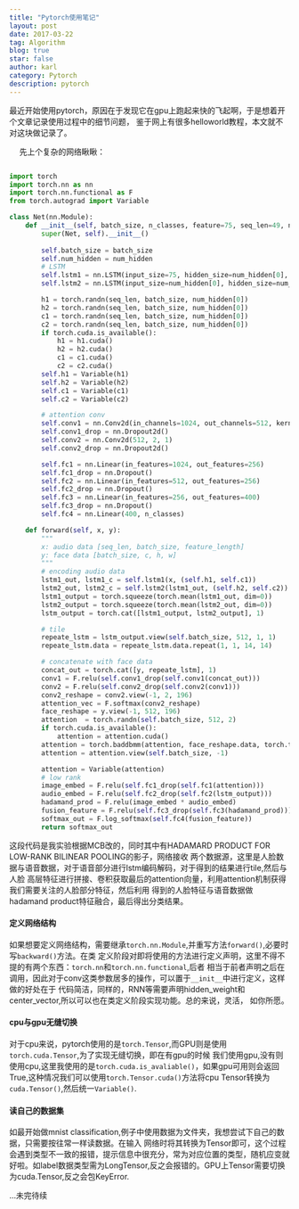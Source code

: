 ```yaml
---
title: "Pytorch使用笔记"
layout: post
date: 2017-03-22
tag: Algorithm
blog: true
star: false
author: karl
category: Pytorch
description: pytorch
---  
```


最近开始使用pytorch，原因在于发现它在gpu上跑起来快的飞起啊，于是想着开个文章记录使用过程中的细节问题，
鉴于网上有很多helloworld教程，本文就不对这块做记录了。　　

　
先上个复杂的网络瞅瞅：　　
```python

import torch
import torch.nn as nn
import torch.nn.functional as F
from torch.autograd import Variable

class Net(nn.Module):
    def __init__(self, batch_size, n_classes, feature=75, seq_len=49, num_hidden=[256, 256]):
        super(Net, self).__init__()
        
        self.batch_size = batch_size
        self.num_hidden = num_hidden
        # LSTM
        self.lstm1 = nn.LSTM(input_size=75, hidden_size=num_hidden[0], num_layers=seq_len)
        self.lstm2 = nn.LSTM(input_size=num_hidden[0], hidden_size=num_hidden[1], num_layers=seq_len)

        h1 = torch.randn(seq_len, batch_size, num_hidden[0])
        h2 = torch.randn(seq_len, batch_size, num_hidden[0])
        c1 = torch.randn(seq_len, batch_size, num_hidden[0])
        c2 = torch.randn(seq_len, batch_size, num_hidden[0])
        if torch.cuda.is_available():
            h1 = h1.cuda()
            h2 = h2.cuda()
            c1 = c1.cuda()
            c2 = c2.cuda()
        self.h1 = Variable(h1)
        self.h2 = Variable(h2)
        self.c1 = Variable(c1)
        self.c2 = Variable(c2)

        # attention conv
        self.conv1 = nn.Conv2d(in_channels=1024, out_channels=512, kernel_size=1)
        self.conv1_drop = nn.Dropout2d()
        self.conv2 = nn.Conv2d(512, 2, 1)
        self.conv2_drop = nn.Dropout2d()

        self.fc1 = nn.Linear(in_features=1024, out_features=256)
        self.fc1_drop = nn.Dropout()
        self.fc2 = nn.Linear(in_features=512, out_features=256)
        self.fc2_drop = nn.Dropout()
        self.fc3 = nn.Linear(in_features=256, out_features=400)
        self.fc3_drop = nn.Dropout()
        self.fc4 = nn.Linear(400, n_classes)

    def forward(self, x, y):
        """
        x: audio data [seq_len, batch_size, feature_length]
        y: face data [batch_size, c, h, w]
        """
        # encoding audio data
        lstm1_out, lstm1_c = self.lstm1(x, (self.h1, self.c1))
        lstm2_out, lstm2_c = self.lstm2(lstm1_out, (self.h2, self.c2))
        lstm1_output = torch.squeeze(torch.mean(lstm1_out, dim=0))
        lstm2_output = torch.squeeze(torch.mean(lstm2_out, dim=0))
        lstm_output = torch.cat([lstm1_output, lstm2_output], 1)

        # tile
        repeate_lstm = lstm_output.view(self.batch_size, 512, 1, 1)
        repeate_lstm.data = repeate_lstm.data.repeat(1, 1, 14, 14)

        # concatenate with face data
        concat_out = torch.cat([y, repeate_lstm], 1)
        conv1 = F.relu(self.conv1_drop(self.conv1(concat_out)))
        conv2 = F.relu(self.conv2_drop(self.conv2(conv1)))
        conv2_reshape = conv2.view(-1, 2, 196)
        attention_vec = F.softmax(conv2_reshape)
        face_reshape = y.view(-1, 512, 196)
        attention  = torch.randn(self.batch_size, 512, 2)
        if torch.cuda.is_available():
            attention = attention.cuda()
        attention = torch.baddbmm(attention, face_reshape.data, torch.transpose(attention_vec, 2, 1).data)
        attention = attention.view(self.batch_size, -1)

        attention = Variable(attention)
        # low rank
        image_embed = F.relu(self.fc1_drop(self.fc1(attention)))
        audio_embed = F.relu(self.fc2_drop(self.fc2(lstm_output)))
        hadamand_prod = F.relu(image_embed * audio_embed)
        fusion_feature = F.relu(self.fc3_drop(self.fc3(hadamand_prod)))
        softmax_out = F.log_softmax(self.fc4(fusion_feature))
        return softmax_out
```

这段代码是我实验根据MCB改的，同时其中有HADAMARD PRODUCT FOR LOW-RANK BILINEAR POOLING的影子，网络接收
两个数据源，这里是人脸数据与语音数据，对于语音部分进行lstm编码解码，对于得到的结果进行tile,然后与人脸
高层特征进行拼接、卷积获取最后的attention向量，利用attention机制获得我们需要关注的人脸部分特征，然后利用
得到的人脸特征与语音数据做hadamand product特征融合，最后得出分类结果。　
　

#### 定义网络结构　　

如果想要定义网络结构，需要继承`torch.nn.Module`,并重写方法`forward()`,必要时写`backward()`方法。在类
定义阶段对即将使用的方法进行定义声明，这里不得不提的有两个东西：`torch.nn`和`torch.nn.functional`,后者
相当于前者声明之后在调用，因此对于conv这类参数居多的操作，可以置于`__init__`中进行定义，这样做的好处在于
代码简洁，同样的，RNN等需要声明hidden_weight和center_vector,所以可以也在类定义阶段实现功能。总的来说，灵活，
如你所愿。　　

#### cpu与gpu无缝切换　　

对于cpu来说，pytorch使用的是`torch.Tensor`,而GPU则是使用`torch.cuda.Tensor`,为了实现无缝切换，即在有gpu的时候
我们使用gpu,没有则使用cpu,这里我使用的是`torch.cuda.is_avaliable()`，如果gpu可用则会返回True,这种情况我们可以使用`torch.Tensor.cuda()`方法将cpu Tensor转换为`cuda.Tensor()`,然后统一`Variable()`.  

#### 读自己的数据集　　

如最开始做mnist classification,例子中使用数据为文件夹，我想尝试下自己的数据，只需要按往常一样读数据。在输入
网络时将其转换为Tensor即可，这个过程会遇到类型不一致的报错，提示信息中很充分，常为对应位置的类型，随机应变就好啦。如label数据类型需为LongTensor,反之会报错的。GPU上Tensor需要切换为cuda.Tensor,反之会包KeyError.  

...未完待续
